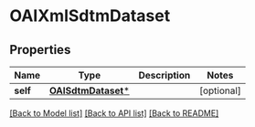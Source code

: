 # OAIXmlSdtmDataset

## Properties
Name | Type | Description | Notes
------------ | ------------- | ------------- | -------------
**self** | [**OAISdtmDataset***](OAISdtmDataset.md) |  | [optional] 

[[Back to Model list]](../README.md#documentation-for-models) [[Back to API list]](../README.md#documentation-for-api-endpoints) [[Back to README]](../README.md)


